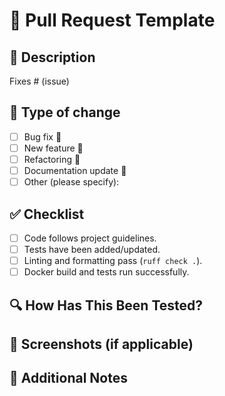 # 📝 Pull Request Template

## 📌 Description
<!-- Please include a summary of the changes and the related issue. -->

Fixes # (issue)

## 🔄 Type of change
- [ ] Bug fix 🐛
- [ ] New feature 🚀
- [ ] Refactoring 🔄
- [ ] Documentation update 📝
- [ ] Other (please specify):

## ✅ Checklist
- [ ] Code follows project guidelines.
- [ ] Tests have been added/updated.
- [ ] Linting and formatting pass (`ruff check .`).
- [ ] Docker build and tests run successfully.

## 🔍 How Has This Been Tested?
<!-- Describe the tests performed and their results. -->

## 📸 Screenshots (if applicable)
<!-- Add any screenshots for UI-related changes. -->

## 🚀 Additional Notes
<!-- Any extra information, dependencies, or migration steps. -->
